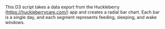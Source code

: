 This D3 script takes a data export from the Huckleberry (https://huckleberrycare.com/) app and creates a radial bar chart. Each bar is a single day, and each segment represents feeding, sleeping, and wake windows.
